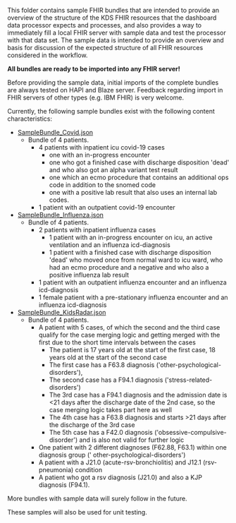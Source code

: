 This folder contains sample FHIR bundles that are intended to provide an overview of the structure
of the KDS FHIR resources that the dashboard data processor expects and processes, and also provides
a way to immediately fill a local FHIR server with sample data and test the processor with that data
set.
The sample data is intended to provide an overview and basis for discussion of the expected
structure of all FHIR resources considered in the workflow.

**All bundles are ready to be imported into any FHIR server!**

Before providing the sample data, initial imports of the complete bundles are always tested on HAPI
and Blaze server.
Feedback regarding import in FHIR servers of other types (e.g. IBM FHIR) is very welcome.

Currently, the following sample bundles exist with the following content characteristics:

* <a href="./SampleBundle_Covid.json" target="_blank">SampleBundle_Covid.json</a>
    * Bundle of 4 patients.
        * 4 patients with inpatient icu covid-19 cases
            * one with an in-progress encounter
            * one who got a finished case with discharge disposition 'dead' and who also got an
              alpha variant test result
            * one which an ecmo procedure that contains an additional ops code in addition to the
              snomed code
            * one with a positive lab result that also uses an internal lab codes.
        * 1 patient with an outpatient covid-19 encounter
* <a href="./SampleBundle_Influenza.json" target="_blank">SampleBundle_Influenza.json</a>
    * Bundle of 4 patients.
        * 2 patients with inpatient influenza cases
            * 1 patient with an in-progress encounter on icu, an active ventilation and an influenza
              icd-diagnosis
            * 1 patient with a finished case with discharge disposition 'dead' who moved once from
              normal ward to icu ward, who had an ecmo procedure and a negative and who also a
              positive influenza lab result
        * 1 patient with an outpatient influenza encounter and an influenza icd-diagnosis
        * 1 female patient with a pre-stationary influenza encounter and an influenza icd-diagnosis
* <a href="./SampleBundle_KidsRadar.json" target="_blank">SampleBundle_KidsRadar.json</a>
    * Bundle of 4 patients.
        * A patient with 5 cases, of which the second and the third case qualify for the case
          merging logic and getting merged with the first due to the short time intervals between
          the
          cases
            * The patient is 17 years old at the start of the first case, 18 years old at the start
              of the second case
            * The first case has a F63.8 diagnosis ('other-psychological-disorders'),
            * The second case has a F94.1 diagnosis ('stress-related-disorders')
            * The 3rd case has a F94.1 diagnosis and the admission date is <21 days after the
              discharge date of the 2nd case, so the case merging logic takes part here as well
            * The 4th case has a F63.8 diagnosis and starts >21 days after the discharge of the 3rd
              case
            * The 5th case has a F42.0 diagnosis ('obsessive-compulsive-disorder') and is also not
              valid for further logic
        * One patient with 2 different diagnoses (F62.88, F63.1) within one diagnosis group ('
          other-psychological-disorders')
        * A patient with a J21.0 (acute-rsv-bronchiolitis) and J12.1 (rsv-pneumonia) condition
        * A patient who got a rsv diagnosis (J21.0) and also a KJP diagnosis (F94.1).

More bundles with sample data will surely follow in the future.

These samples will also be used for unit testing. 
